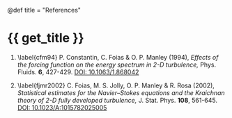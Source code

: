 @def title = "References"

# {{ get_title }}

1. \label{cfm94} P. Constantin, C. Foias & O. P. Manley (1994), *Effects of the forcing function on the energy spectrum in 2-D turbulence,* Phys. Fluids. **6**, 427-429. [DOI: 10.1063/1.868042](https://doi.org/10.1063/1.868042)

1. \label{fjmr2002} C. Foias, M. S. Jolly, O. P. Manley & R. Rosa (2002), *Statistical estimates for the Navier–Stokes equations and the Kraichnan theory of 2-D fully developed turbulence,* J. Stat. Phys. **108**, 561-645. [DOI: 10.1023/A:1015782025005](https://doi.org/10.1023/A:1015782025005)
